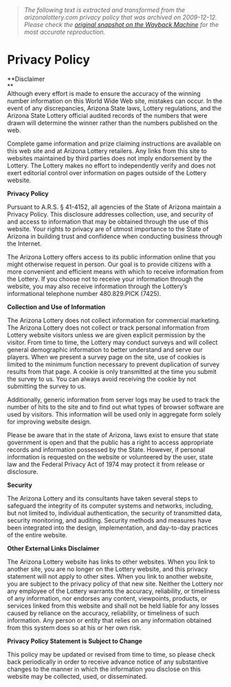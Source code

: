 > *The following text is extracted and transformed from the arizonalottery.com privacy policy that was archived on 2009-12-12. Please check the [original snapshot on the Wayback Machine](https://web.archive.org/web/20091212102537id_/http%3A//www.arizonalottery.com/About/PrivacyPolicy.html) for the most accurate reproduction.*

# Privacy Policy

**Disclaimer  
**  
Although every effort is made to ensure the accuracy of the winning number information on this World Wide Web site, mistakes can occur. In the event of any discrepancies, Arizona State laws, Lottery regulations, and the Arizona State Lottery official audited records of the numbers that were drawn will determine the winner rather than the numbers published on the web. 

Complete game information and prize claiming instructions are available on this web site and at Arizona Lottery retailers. Any links from this site to websites maintained by third parties does not imply endorsement by the Lottery. The Lottery makes no effort to independently verify and does not exert editorial control over information on pages outside of the Lottery website.

**Privacy Policy**

Pursuant to A.R.S. § 41-4152, all agencies of the State of Arizona maintain a Privacy Policy. This disclosure addresses collection, use, and security of and access to information that may be obtained through the use of this website. Your rights to privacy are of utmost importance to the State of Arizona in building trust and confidence when conducting business through the Internet.

The Arizona Lottery offers access to its public information online that you might otherwise request in person. Our goal is to provide citizens with a more convenient and efficient means with which to receive information from the Lottery. If you choose not to receive your information through the website, you may also receive information through the Lottery’s informational telephone number 480.829.PICK (7425).

**Collection and Use of Information**

The Arizona Lottery does not collect information for commercial marketing. The Arizona Lottery does not collect or track personal information from Lottery website visitors unless we are given explicit permission by the visitor. From time to time, the Lottery may conduct surveys and will collect general demographic information to better understand and serve our players. When we present a survey page on the site, use of cookies is limited to the minimum function necessary to prevent duplication of survey results from that page. A cookie is only transmitted at the time you submit the survey to us. You can always avoid receiving the cookie by not submitting the survey to us.

Additionally, generic information from server logs may be used to track the number of hits to the site and to find out what types of browser software are used by visitors. This information will be used only in aggregate form solely for improving website design.

Please be aware that in the state of Arizona, laws exist to ensure that state government is open and that the public has a right to access appropriate records and information possessed by the State. However, if personal information is requested on the website or volunteered by the user, state law and the Federal Privacy Act of 1974 may protect it from release or disclosure.

**Security**

The Arizona Lottery and its consultants have taken several steps to safeguard the integrity of its computer systems and networks, including, but not limited to, individual authentication, the security of transmitted data, security monitoring, and auditing. Security methods and measures have been integrated into the design, implementation, and day-to-day practices of the entire website.

**Other External Links Disclaimer**

The Arizona Lottery website has links to other websites. When you link to another site, you are no longer on the Lottery website, and this privacy statement will not apply to other sites. When you link to another website, you are subject to the privacy policy of that new site. Neither the Lottery nor any employee of the Lottery warrants the accuracy, reliability, or timeliness of any information, nor endorses any content, viewpoints, products, or services linked from this website and shall not be held liable for any losses caused by reliance on the accuracy, reliability, or timeliness of such information. Any person or entity that relies on any information obtained from this system does so at his or her own risk.

**Privacy Policy Statement is Subject to Change**

This policy may be updated or revised from time to time, so please check back periodically in order to receive advance notice of any substantive changes to the manner in which the information you disclose on this website may be collected, used, or disseminated.  
 
